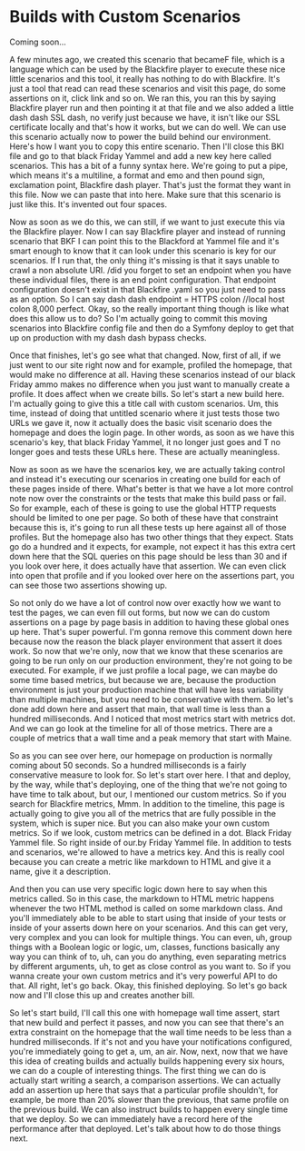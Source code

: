 # Builds with Custom Scenarios

Coming soon...

A few minutes ago, we created this scenario that becameF file, which is a language
which can be used by the Blackfire player to execute these nice little scenarios and
this tool, it really has nothing to do with Blackfire. It's just a tool that read can
read these scenarios and visit this page, do some assertions on it, click link and so
on. We ran this, you ran this by saying Blackfire player run and then pointing it at
that file and we also added a little dash dash SSL dash, no verify just because we
have, it isn't like our SSL certificate locally and that's how it works, but we can
do well. We can use this scenario actually now to power the build behind our
environment. Here's how I want you to copy this entire scenario. Then I'll close this
BKI file and go to that black Friday Yammel and add a new key here called scenarios.
This has a bit of a funny syntax here. We're going to put a pipe, which means it's a
multiline, a format and emo and then pound sign, exclamation point, Blackfire dash
player. That's just the format they want in this file. Now we can paste that into
here. Make sure that this scenario is just like this. It's invented out four spaces.

Now as soon as we do this, we can still, if we want to just execute this via the
Blackfire player. Now I can say Blackfire player and instead of running scenario that
BKF I can point this to the Blackford at Yammel file and it's smart enough to know
that it can look under this scenario is key for our scenarios. If I run that, the
only thing it's missing is that it says unable to crawl a non absolute URI. /did you
forget to set an endpoint when you have these individual files, there is an end point
configuration. That endpoint configuration doesn't exist in that Blackfire .yaml so
you just need to pass as an option. So I can say dash dash endpoint = HTTPS colon
//local host colon 8,000 perfect. Okay, so the really important thing though is like
what does this allow us to do? So I'm actually going to commit this moving scenarios
into Blackfire config file and then do a Symfony deploy to get that up on production
with my dash dash bypass checks.

Once that finishes, let's go see what that changed. Now, first of all, if we just
went to our site right now and for example, profiled the homepage, that would make no
difference at all. Having these scenarios instead of our black Friday ammo makes no
difference when you just want to manually create a profile. It does affect when we
create bills. So let's start a new build here. I'm actually going to give this a
title call with custom scenarios. Um, this time, instead of doing that untitled
scenario where it just tests those two URLs we gave it, now it actually does the
basic visit scenario does the homepage and does the login page. In other words, as
soon as we have this scenario's key, that black Friday Yammel, it no longer just goes
and T no longer goes and tests these URLs here. These are actually meaningless.

Now as soon as we have the scenarios key, we are actually taking control and instead
it's executing our scenarios in creating one build for each of these pages inside of
there. What's better is that we have a lot more control note now over the constraints
or the tests that make this build pass or fail. So for example, each of these is
going to use the global HTTP requests should be limited to one per page. So both of
these have that constraint because this is, it's going to run all these tests up here
against all of those profiles. But the homepage also has two other things that they
expect. Stats go do a hundred and it expects, for example, not expect it has this
extra cert down here that the SQL queries on this page should be less than 30 and if
you look over here, it does actually have that assertion. We can even click into open
that profile and if you looked over here on the assertions part, you can see those
two assertions showing up.

So not only do we have a lot of control now over exactly how we want to test the
pages, we can even fill out forms, but now we can do custom assertions on a page by
page basis in addition to having these global ones up here. That's super powerful.
I'm gonna remove this comment down here because now the reason the black player
environment that assert it does work. So now that we're only, now that we know that
these scenarios are going to be run only on our production environment, they're not
going to be executed. For example, if we just profile a local page, we can maybe do
some time based metrics, but because we are, because the production environment is
just your production machine that will have less variability than multiple machines,
but you need to be conservative with them. So let's done add down here and assert
that main, that wall time is less than a hundred milliseconds. And I noticed that
most metrics start with metrics dot. And we can go look at the timeline for all of
those metrics. There are a couple of metrics that a wall time and a peak memory that
start with Maine.

So as you can see over here, our homepage on production is normally coming about 50
seconds. So a hundred milliseconds is a fairly conservative measure to look for. So
let's start over here. I that and deploy, by the way, while that's deploying, one of
the thing that we're not going to have time to talk about, but our, I mentioned our
custom metrics. So if you search for Blackfire metrics, Mmm. In addition to the
timeline, this page is actually going to give you all of the metrics that are fully
possible in the system, which is super nice. But you can also make your own custom
metrics. So if we look, custom metrics can be defined in a dot. Black Friday Yammel
file. So right inside of our.by Friday Yammel file. In addition to tests and
scenarios, we're allowed to have a metrics key. And this is really cool because you
can create a metric like markdown to HTML and give it a name, give it a description.

And then you can use very specific logic down here to say when this metrics called.
So in this case, the markdown to HTML metric happens whenever the two HTML method is
called on some markdown class. And you'll immediately able to be able to start using
that inside of your tests or inside of your asserts down here on your scenarios. And
this can get very, very complex and you can look for multiple things. You can even,
uh, group things with a Boolean logic or logic, um, classes, functions basically any
way you can think of to, uh, can you do anything, even separating metrics by
different arguments, uh, to get as close control as you want to. So if you wanna
create your own custom metrics and it's very powerful API to do that. All right,
let's go back. Okay, this finished deploying. So let's go back now and I'll close
this up and creates another bill.

So let's start build, I'll call this one with homepage wall time assert, start that
new build and perfect it passes, and now you can see that there's an extra constraint
on the homepage that the wall time needs to be less than a hundred milliseconds. If
it's not and you have your notifications configured, you're immediately going to get
a, um, an air. Now, next, now that we have this idea of creating builds and actually
builds happening every six hours, we can do a couple of interesting things. The first
thing we can do is actually start writing a search, a comparison assertions. We can
actually add an assertion up here that says that a particular profile shouldn't, for
example, be more than 20% slower than the previous, that same profile on the previous
build. We can also instruct builds to happen every single time that we deploy. So we
can immediately have a record here of the performance after that deployed. Let's talk
about how to do those things next.
